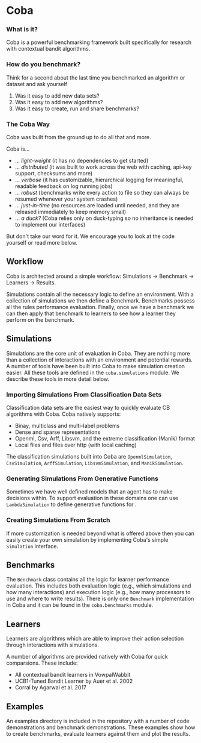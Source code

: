 # Coba

### What is it?

 Coba is a powerful benchmarking framework built specifically for research with contextual bandit algorithms.

### How do you benchmark?

Think for a second about the last time you benchmarked an algorithm or dataset and ask yourself

 1. Was it easy to add new data sets?
 2. Was it easy to add new algorithms?
 3. Was it easy to create, run and share benchmarks?

### The Coba Way
 
 Coba was built from the ground up to do all that and more.
 
 Coba is...
 
 * ... *light-weight* (it has no dependencies to get started)
 * ... *distributed* (it was built to work across the web with caching, api-key support, checksums and more)
 * ... *verbose* (it has customizable, hierarchical logging for meaningful, readable feedback on log running jobs)
 * ... *robust* (benchmarks write every action to file so they can always be resumed whenever your system crashes)
 * ... *just-in-time* (no resources are loaded until needed, and they are released immediately to keep memory small)
 * ... *a duck?* (Coba relies only on duck-typing so no inheritance is needed to implement our interfaces)
 
 But don't take our word for it. We encourage you to look at the code yourself or read more below.
 
 ## Workflow
 
 Coba is architected around a simple workflow: Simulations -> Benchmark -> Learners -> Results.
 
 Simulations contain all the necessary logic to define an environment. With a collection of simulations we then define a Benchmark. Benchmarks possess all the rules performance evaluation. Finally, once we have a benchmark we can then apply that benchmark to learners to see how a learner they perform on the benchmark.
 
 ## Simulations
 
 Simulations are the core unit of evaluation in Coba. They are nothing more than a collection of interactions with an environment and potential rewards. A number of tools have been built into Coba to make simulation creation easier. All these tools are defined in the `coba.simulations` module. We describe these tools in more detail below.
 
 ### Importing Simulations From Classification Data Sets
 
 Classification data sets are the easiest way to quickly evaluate CB algorithms with Coba. Coba natively supports: 
 
 * Binay, multiclass and multi-label problems
 * Dense and sparse representations
 * Openml, Csv, Arff, Libsvm, and the extreme classification (Manik) format
 * Local files and files over http (with local caching)
 
 The classification simulations built into Coba are `OpenmlSimulation`, `CsvSimulation`, `ArffSimulation`, `LibsvmSimulation`, and `ManikSimulation`.

 ### Generating Simulations From Generative Functions
 
 Sometimes we have well defined models that an agent has to make decisions within. To support evaluation in these domains one can use `LambdaSimulation` to define generative functions for . 
 
 ### Creating Simulations From Scratch
 
 If more customization is needed beyond what is offered above then you can easily create your own simulation by implementing Coba's simple `Simulation` interface.
 
 ## Benchmarks
 
 The `Benchmark` class contains all the logic for learner performance evaluation. This includes both evaluation logic (e.g., which simulations and how many interactions) and execution logic (e.g., how many processors to use and where to write results). There is only one `Benchmark` implementation in Coba and it can be found in the `coba.benchmarks` module.
 
 ## Learners
 
 Learners are algorithms which are able to improve their action selection through interactions with simulations.
 
 A number of algorithms are provided natively with Coba for quick comparsions. These include:
 
 * All contextual bandit learners in VowpalWabbit
 * UCB1-Tuned Bandit Learner by Auer et al. 2002
 * Corral by Agarwal et al. 2017
  
 ## Examples
 
 An examples directory is included in the repository with a number of code demonstrations and benchmark demonstrations. These examples show how to create benchmarks, evaluate learners against them and plot the results.
